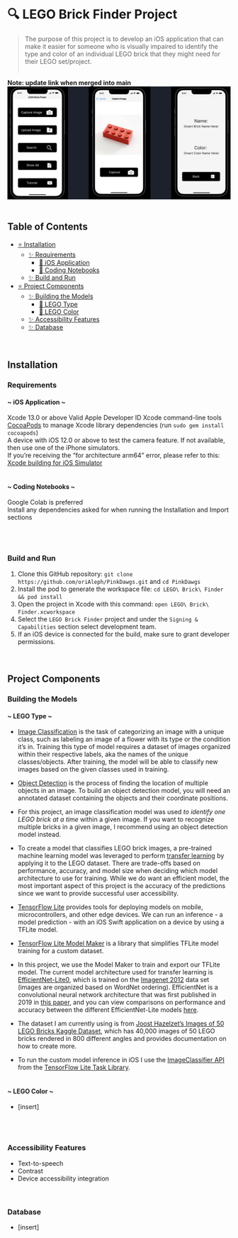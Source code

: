 # :mag:  LEGO Brick Finder Project

>The purpose of this project is to develop an iOS application that can make it easier for someone who is visually impaired to identify the type and color of an individual LEGO brick that they might need for their LEGO set/project.
<br /> <br />

**Note: update link when merged into main**
![image](https://github.com/oriAleph/PinkDawgs/blob/Ori/demo.png)
<br /> <br />

## Table of Contents

- [:star: Installation](#installation)
  - [:sparkles: Requirements](#requirements)
    - [:cherry_blossom: iOS Application](#ios-application)
    - [:cherry_blossom: Coding Notebooks](#coding-notebooks)
  - [:sparkles: Build and Run](#build-and-run)
- [:star: Project Components](#project-components)
  - [:sparkles: Building the Models](#building-the-models)
    - [:hibiscus: LEGO Type](#lego-type)
    - [:hibiscus: LEGO Color](#lego-color)
  - [:sparkles: Accessibility Features](#accessibility-features)
  - [:sparkles: Database](#database)
<br /> <br /> <br />

## Installation
### Requirements

#### ~ iOS Application ~
Xcode 13.0 or above
Valid Apple Developer ID
Xcode command-line tools 
[CocoaPods](https://guides.cocoapods.org/using/getting-started.html) to manage Xcode library dependencies (run `sudo gem install cocoapods`)
<br /> A device with iOS 12.0 or above to test the camera feature. If not available, then use one of the iPhone simulators.
<br /> If you’re receiving the “for architecture arm64” error, please refer to this: [Xcode building for iOS Simulator](https://stackoverflow.com/questions/63607158/xcode-building-for-ios-simulator-but-linking-in-an-object-file-built-for-ios-f)
<br /> <br />

#### ~ Coding Notebooks ~
Google Colab is preferred
<br />Install any dependencies asked for when running the Installation and Import sections
<br /> <br /> <br /> <br /> 

### Build and Run

1. Clone this GitHub repository: `git clone https://github.com/oriAleph/PinkDawgs.git` and `cd PinkDawgs`
2. Install the pod to generate the workspace file: `cd LEGO\ Brick\ Finder && pod install`
3. Open the project in Xcode with this command: `open LEGO\ Brick\ Finder.xcworkspace`
4. Select the `LEGO Brick Finder` project and under the `Signing & Capabilities` section select development team.
5. If an iOS device is connected for the build, make sure to grant developer permissions.
<br /> <br /> <br />

## Project Components

### Building the Models

#### ~ LEGO Type ~

* [Image Classification](https://www.tensorflow.org/lite/examples/image_classification/overview) is the task of categorizing an image with a unique class, such as labeling an image of a flower with its type or the condition it’s in. Training this type of model requires a dataset of images organized within their respective labels, aka the names of the unique classes/objects. After training, the model will be able to classify new images based on the given classes used in training. 

* [Object Detection](https://machinelearningmastery.com/object-recognition-with-deep-learning/) is the process of finding the location of multiple objects in an image. To build an object detection model, you will need an annotated dataset containing the objects and their coordinate positions. 

* For this project, an image classification model was used *to identify one LEGO brick at a time* within a given image. If you want to recognize multiple bricks in a given image, I recommend using an object detection model instead.

* To create a model that classifies LEGO brick images, a pre-trained machine learning model was leveraged to perform [transfer learning](https://machinelearningmastery.com/how-to-use-transfer-learning-when-developing-convolutional-neural-network-models/) by applying it to the LEGO dataset. There are trade-offs based on performance, accuracy, and model size when deciding which model architecture to use for training. While we do want an efficient model, the most important aspect of this project is the accuracy of the predictions since we want to provide successful user accessibility.

* [TensorFlow Lite](https://www.tensorflow.org/lite/guide) provides tools for deploying models on mobile, microcontrollers, and other edge devices. We can run an inference - a model prediction - with an iOS Swift application on a device by using a TFLite model. 

* [TensorFlow Lite Model Maker](https://www.tensorflow.org/lite/models/modify/model_maker) is a library that simplifies TFLite model training for a custom dataset.

* In this project, we use the Model Maker to train and export our TFLite model. The current model architecture used for transfer learning is [EfficientNet-Lite0](https://tfhub.dev/tensorflow/efficientnet/lite0/classification/2), which is trained on the [Imagenet 2012](https://www.tensorflow.org/datasets/catalog/imagenet2012) data set (images are organized based on WordNet ordering). EfficientNet is a convolutional neural network architecture that was first published in 2019 in [this paper](https://arxiv.org/abs/1905.11946), and you can view comparisons on performance and accuracy between the different EfficientNet-Lite models [here](https://github.com/tensorflow/tpu/blob/master/models/official/efficientnet/lite/README.md). 

* The dataset I am currently using is from [Joost Hazelzet’s Images of 50 LEGO Bricks Kaggle Dataset](https://www.kaggle.com/datasets/joosthazelzet/lego-brick-images), which has 40,000 images of 50 LEGO bricks rendered in 800 different angles and provides documentation on how to create more. 

* To run the custom model inference in iOS I use the [ImageClassifier API](https://www.tensorflow.org/lite/inference_with_metadata/task_library/image_classifier) from the [TensorFlow Lite Task Library](https://www.tensorflow.org/lite/inference_with_metadata/task_library/overview).
<br /> <br />

#### ~ LEGO Color ~

* [insert]
<br /> <br /> <br /> <br /> 

### Accessibility Features

* Text-to-speech
* Contrast
* Device accessibility integration 
<br /> <br />  <br />

### Database

* [insert]
<br /> <br /> <br />
